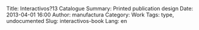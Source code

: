Title: Interactivos?13 Catalogue
Summary: Printed publication design
Date: 2013-04-01 16:00
Author: manufactura
Category: Work
Tags: type, undocumented
Slug: interactivos-book
Lang: en

